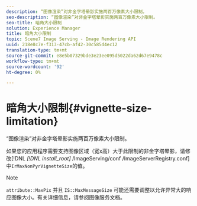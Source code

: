 ```yaml
---
description: “图像渲染”对非金字塔晕影实施两百万像素大小限制。
seo-description: “图像渲染”对非金字塔晕影实施两百万像素大小限制。
seo-title: 暗角大小限制
solution: Experience Manager
title: 暗角大小限制
topic: Scene7 Image Serving - Image Rendering API
uuid: 218e8c7e-f313-47cb-af42-30c585d4ec12
translation-type: tm+mt
source-git-commit: e8e5b07329bde3e23ee095d5022da62d67e9478c
workflow-type: tm+mt
source-wordcount: '92'
ht-degree: 0%

---
```



# 暗角大小限制{#vignette-size-limitation}

“图像渲染”对非金字塔晕影实施两百万像素大小限制。

如果您的应用程序需要支持图像区域（宽x高）大于此限制的非金字塔晕影，请修改[!DNL *[!DNL install_root]* /ImageServing/conf /ImageServerRegistry.conf]中`IrMaxNonPyrVignetteSize`的值。

>[!NOTE]
>
>`attribute::MaxPix` 并且 `IS::MaxMessageSize` 可能还需要调整以允许异常大的响应图像大小。有关详细信息，请参阅图像服务文档。

